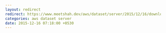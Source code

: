```yaml
---
layout: redirect 
redirect: https://www.meetshah.dev/aws/dataset/server/2015/12/16/downloading-data-from-sites-on-server.html
categories: aws dataset server
date: 2015-12-16 07:18:00 +0530
---
```

